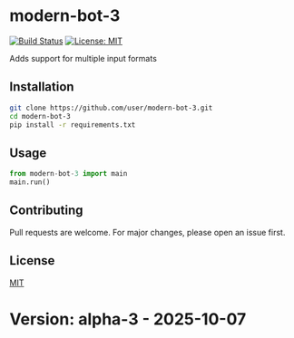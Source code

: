 # modern-bot-3

[![Build Status](https://img.shields.io/badge/build-passing-brightgreen.svg)]()
[![License: MIT](https://img.shields.io/badge/License-MIT-yellow.svg)]()

Adds support for multiple input formats

## Installation

```bash
git clone https://github.com/user/modern-bot-3.git
cd modern-bot-3
pip install -r requirements.txt
```

## Usage

```python
from modern-bot-3 import main
main.run()
```

## Contributing

Pull requests are welcome. For major changes, please open an issue first.

## License

[MIT](LICENSE)
# Version: alpha-3 - 2025-10-07
